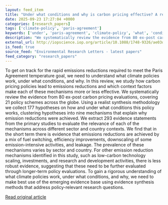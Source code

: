```yaml
---
layout: feed_item
title: "Under what conditions and why is carbon pricing effective? A realist synthesis of ex-post evidence"
date: 2025-09-23 17:27:04 +0000
categories: [research_papers]
tags: ['climate-policy', 'paris-agreement']
keywords: ['under', 'paris-agreement', 'climate-policy', 'what', 'conditions']
description: "We systematically review the evidence from 80 ex-post carbon pricing evaluations, covering 21 policy schemes across the globe"
external_url: http://iopscience.iop.org/article/10.1088/1748-9326/ae03d8
is_feed: true
source_feed: "Environmental Research Letters - latest papers"
feed_category: "research_papers"
---
```


To get on track for the rapid emissions reductions required to meet the Paris Agreement temperature goal, we need to understand what climate policies work, under what conditions, and why. In this review, we study how carbon pricing policies lead to emissions reductions and which context factors make each of these mechanisms more or less effective. We systematically review the evidence from 80 ex-post carbon pricing evaluations, covering 21 policy schemes across the globe. Using a realist synthesis methodology we collect 177 hypotheses on how and under what conditions this policy works, clustering hypotheses into nine mechanisms that explain why emission reductions were achieved. We extract 293 evidence statements from the primary studies to evaluate the relevance of each of the mechanisms across different sector and country contexts. We find that in the short term there is evidence that emissions reductions are achieved by a mix of fuel switching, efficiency improvements, downscaling of some emission-intensive activities, and leakage. The prevalence of these mechanisms varies by sector and country. For other emission reduction mechanisms identified in this study, such as low-carbon technology scaling, investments, and research and development activities, there is less robust evidence, suggesting that these need to be further evaluated through longer-term policy evaluations. To gain a rigorous understanding of what climate policies work, under what conditions, and why, we need to make best use of the emerging evidence base using evidence synthesis methods that address policy-relevant research questions.

[Read original article](http://iopscience.iop.org/article/10.1088/1748-9326/ae03d8)
